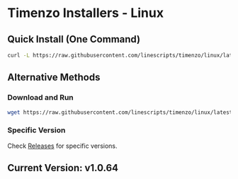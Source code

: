 # Timenzo Installers - Linux

## Quick Install (One Command)

```bash
curl -L https://raw.githubusercontent.com/linescripts/timenzo/linux/latest-linux.sh | bash
```

## Alternative Methods

### Download and Run
```bash
wget https://raw.githubusercontent.com/linescripts/timenzo/linux/latest-linux.sh && chmod +x latest-linux.sh && ./latest-linux.sh
```

### Specific Version
Check [Releases](https://github.com/linescripts/timenzo/releases) for specific versions.

## Current Version: v1.0.64
